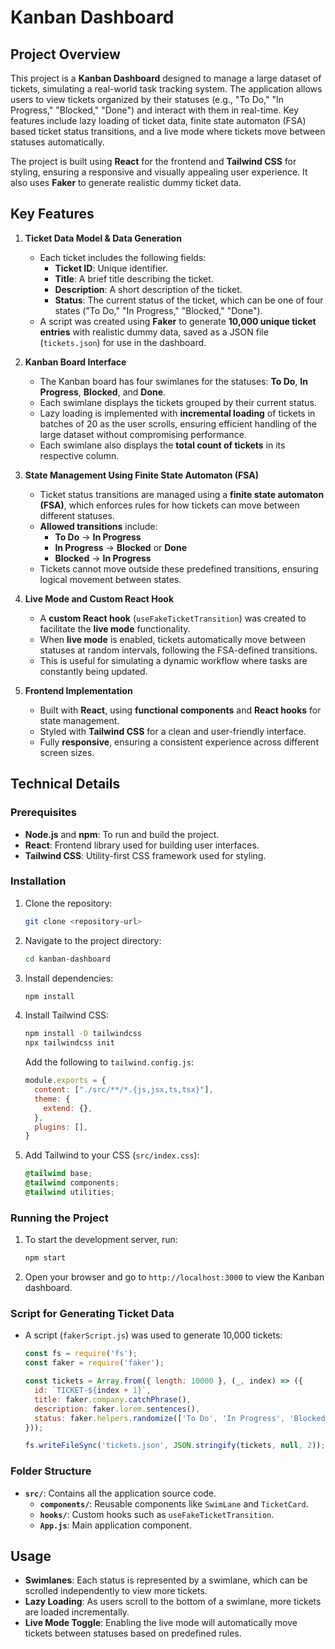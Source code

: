 # Kanban Dashboard

## Project Overview
This project is a **Kanban Dashboard** designed to manage a large dataset of tickets, simulating a real-world task tracking system. The application allows users to view tickets organized by their statuses (e.g., "To Do," "In Progress," "Blocked," "Done") and interact with them in real-time. Key features include lazy loading of ticket data, finite state automaton (FSA) based ticket status transitions, and a live mode where tickets move between statuses automatically.

The project is built using **React** for the frontend and **Tailwind CSS** for styling, ensuring a responsive and visually appealing user experience. It also uses **Faker** to generate realistic dummy ticket data.

## Key Features

1. **Ticket Data Model & Data Generation**
   - Each ticket includes the following fields:
     - **Ticket ID**: Unique identifier.
     - **Title**: A brief title describing the ticket.
     - **Description**: A short description of the ticket.
     - **Status**: The current status of the ticket, which can be one of four states ("To Do," "In Progress," "Blocked," "Done").
   - A script was created using **Faker** to generate **10,000 unique ticket entries** with realistic dummy data, saved as a JSON file (`tickets.json`) for use in the dashboard.

2. **Kanban Board Interface**
   - The Kanban board has four swimlanes for the statuses: **To Do**, **In Progress**, **Blocked**, and **Done**.
   - Each swimlane displays the tickets grouped by their current status.
   - Lazy loading is implemented with **incremental loading** of tickets in batches of 20 as the user scrolls, ensuring efficient handling of the large dataset without compromising performance.
   - Each swimlane also displays the **total count of tickets** in its respective column.

3. **State Management Using Finite State Automaton (FSA)**
   - Ticket status transitions are managed using a **finite state automaton (FSA)**, which enforces rules for how tickets can move between different statuses.
   - **Allowed transitions** include:
     - **To Do** → **In Progress**
     - **In Progress** → **Blocked** or **Done**
     - **Blocked** → **In Progress**
   - Tickets cannot move outside these predefined transitions, ensuring logical movement between states.

4. **Live Mode and Custom React Hook**
   - A **custom React hook** (`useFakeTicketTransition`) was created to facilitate the **live mode** functionality.
   - When **live mode** is enabled, tickets automatically move between statuses at random intervals, following the FSA-defined transitions.
   - This is useful for simulating a dynamic workflow where tasks are constantly being updated.

5. **Frontend Implementation**
   - Built with **React**, using **functional components** and **React hooks** for state management.
   - Styled with **Tailwind CSS** for a clean and user-friendly interface.
   - Fully **responsive**, ensuring a consistent experience across different screen sizes.

## Technical Details

### Prerequisites
- **Node.js** and **npm**: To run and build the project.
- **React**: Frontend library used for building user interfaces.
- **Tailwind CSS**: Utility-first CSS framework used for styling.

### Installation
1. Clone the repository:
   ```sh
   git clone <repository-url>
   ```
2. Navigate to the project directory:
   ```sh
   cd kanban-dashboard
   ```
3. Install dependencies:
   ```sh
   npm install
   ```
4. Install Tailwind CSS:
   ```sh
   npm install -D tailwindcss
   npx tailwindcss init
   ```
   Add the following to `tailwind.config.js`:
   ```js
   module.exports = {
     content: ["./src/**/*.{js,jsx,ts,tsx}"],
     theme: {
       extend: {},
     },
     plugins: [],
   }
   ```
5. Add Tailwind to your CSS (`src/index.css`):
   ```css
   @tailwind base;
   @tailwind components;
   @tailwind utilities;
   ```

### Running the Project
1. To start the development server, run:
   ```sh
   npm start
   ```
2. Open your browser and go to `http://localhost:3000` to view the Kanban dashboard.

### Script for Generating Ticket Data
- A script (`fakerScript.js`) was used to generate 10,000 tickets:
   ```js
   const fs = require('fs');
   const faker = require('faker');

   const tickets = Array.from({ length: 10000 }, (_, index) => ({
     id: `TICKET-${index + 1}`,
     title: faker.company.catchPhrase(),
     description: faker.lorem.sentences(),
     status: faker.helpers.randomize(['To Do', 'In Progress', 'Blocked', 'Done']),
   }));

   fs.writeFileSync('tickets.json', JSON.stringify(tickets, null, 2));
   ```

### Folder Structure
- **`src/`**: Contains all the application source code.
  - **`components/`**: Reusable components like `SwimLane` and `TicketCard`.
  - **`hooks/`**: Custom hooks such as `useFakeTicketTransition`.
  - **`App.js`**: Main application component.

## Usage
- **Swimlanes**: Each status is represented by a swimlane, which can be scrolled independently to view more tickets.
- **Lazy Loading**: As users scroll to the bottom of a swimlane, more tickets are loaded incrementally.
- **Live Mode Toggle**: Enabling the live mode will automatically move tickets between statuses based on predefined rules.
